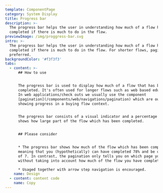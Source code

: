 ```yaml
---
template: ComponentPage
category: System Display
title: Progress bar
description: >-
  The progress bar helps the user in understanding how much of a flow has been
  completed if there is much to do in the flow.
previewImage: /img/proggress-bar.svg
intro: >-
  The progress bar helps the user in understanding how much of a flow has been
  completed if there is much to do in the flow. For shorter flows, pagination is
  preferred.
backgroundColor: '#f3f3f3'
tabs:
  - content: >-
      ## How to use


      The progress bar is used to display how much of a flow that has been
      completed. It's often used for longer flows such as web based educations.
      In web applications/check outs we usually use the component
      [pagination](/components/web/navigations/pagination) which are our standard way of
      showing progress in a buying flow context.


      The progress bar consists of a visual indicator and a percentage which
      shows how large part of the flow which has been completed.


      ## Please consider


      * The progress bar shows how much of the flow which has been completed,
      meaning that you (hypothetically) can have completed 78% and be on page 2
      of 7. In contrast, the pagination only tells you on which page you are
      without taking into account how much of the flow you have completed.

      * Usaged together with arrow step navigation is encouraged.
    name: Design
  - content: content code
    name: Copy
---
```

